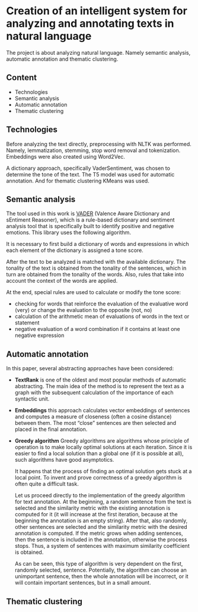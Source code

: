 # Creation of an intelligent system for analyzing and annotating texts in natural language

The project is about analyzing natural language. Namely semantic analysis, automatic annotation and thematic clustering.

## Content
+ Technologies
+ Semantic analysis
+ Automatic annotation
+ Thematic clustering

## Technologies
Before analyzing the text directly, preprocessing with NLTK was performed. Namely, lemmatization, stemming, stop word removal and tokenization. Embeddings were also created using Word2Vec.

A dictionary approach, specifically VaderSentiment, was chosen to determine the tone of the text. The T5 model was used for automatic annotation. And for thematic clustering KMeans was used.

## Semantic analysis

The tool used in this work is [VADER](https://github.com/brunneis/vader-multi) (Valence Aware Dictionary and sEntiment Reasoner), which is a rule-based dictionary and sentiment analysis tool that is specifically built to identify positive and negative emotions. This library uses the following algorithm.

It is necessary to first build a dictionary of words and expressions in which each element of the dictionary is assigned a tone score. 

After the text to be analyzed is matched with the available dictionary. The tonality of the text is obtained from the tonality of the sentences, which in turn are obtained from the tonality of the words. Also, rules that take into account the context of the words are applied.

At the end, special rules are used to calculate or modify the tone score:
+ checking for words that reinforce the evaluation of the evaluative word (very) or change the evaluation to the opposite (not, no)
+ calculation of the arithmetic mean of evaluations of words in the text or statement
+ negative evaluation of a word combination if it contains at least one negative expression

## Automatic annotation

In this paper, several abstracting approaches have been considered:
+ **TextRank** is one of the oldest and most popular methods of automatic abstracting. The main idea of the method is to represent the text as a graph with the subsequent calculation of the importance of each syntactic unit.
+ **Embeddings** this approach calculates vector embeddings of sentences and computes a measure of closeness (often a cosine distance) between them. The most “close” sentences are then selected and placed in the final annotation.
+ **Greedy algorithm** Greedy algorithms are algorithms whose principle of operation is to make locally optimal solutions at each iteration. Since it is easier to find a local solution than a global one (if it is possible at all), such algorithms have good asymptotics.

  It happens that the process of finding an optimal solution gets stuck at a local point. To invent and prove correctness of a greedy algorithm is often quite a difficult task.
  
  Let us proceed directly to the implementation of the greedy algorithm for text annotation. At the beginning, a random sentence from the text is selected and the similarity metric with the existing annotation is computed for it (it will increase at the first iteration, because at the beginning the annotation is an empty string). After that, also randomly, other sentences are selected and the similarity metric with the desired annotation is computed. If the metric grows when adding sentences, then the sentence is included in the annotation, otherwise the process stops. Thus, a system of sentences with maximum similarity coefficient is obtained.
  
  As can be seen, this type of algorithm is very dependent on the first, randomly selected, sentence. Potentially, the algorithm can choose an unimportant sentence, then the whole annotation will be incorrect, or it will contain important sentences, but in a small amount.  

## Thematic clustering

